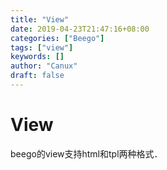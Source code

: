 ```yaml
---
title: "View"
date: 2019-04-23T21:47:16+08:00
categories: ["Beego"]
tags: ["view"]
keywords: []
author: "Canux"
draft: false
---
```


# View

beego的view支持html和tpl两种格式．

